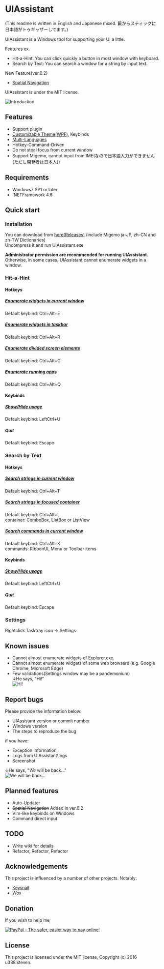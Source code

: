 # UIAssistant

(This readme is written in English and Japanese mixed. 藪からスティックに日本語がトゥギャザーしてます。)

UIAssistant is a Windows tool for supporting your UI a little.

Features ex.

- Hit-a-Hint: You can click quickly a button in most window with keyboard.
- Search by Text: You can search a window for a string by input text.

New Feature(ver.0.2)

- [Spatial Navigation](https://github.com/u338steven/UIAssistant/wiki/Spatial-Navigation)

UIAssistant is under the MIT license.

<!--See https://github.com/u338steven/UIAssistant/wiki for details.-->

![Introduction](https://raw.github.com/wiki/u338steven/UIAssistant/images/demo/introduction.gif)

## Features

- Support plugin
- [Customizable Theme(WPF)](https://github.com/u338steven/UIAssistant/wiki/Customizable-Theme), Keybinds
- [Multi-Languages](https://github.com/u338steven/UIAssistant/wiki/Multi-Languages)
- Hotkey-Command-Driven
- Do not steal focus from current window
- Support Migemo, cannot input from IME(なので日本語入力ができません(ただし開発者は日本人))

## Requirements

- Windows7 SP1 or later
- .NETFramework 4.6

## Quick start

### Installation

You can download from [here(Releases)](https://github.com/u338steven/UIAssistant/releases/) (include Migemo ja-JP, zh-CN and zh-TW Dictionaries)  
Uncompress it and run UIAssistant.exe

**Administrator permission are recommended for running UIAssistant.**  
Otherwise, in some cases, UIAssistant cannot enumerate widgets in a window.

### Hit-a-Hint

#### Hotkeys

##### [Enumerate widgets in current window](https://github.com/u338steven/UIAssistant/wiki/Enumerate-widgets-in-current-window)

Default keybind: Ctrl+Alt+E

##### [Enumerate widgets in taskbar](https://github.com/u338steven/UIAssistant/wiki/Enumerate-widgets-in-taskbar)

Default keybind: Ctrl+Alt+R

##### [Enumerate divided screen elements](https://github.com/u338steven/UIAssistant/wiki/Enumerate-divided-screen-elements)

Default keybind: Ctrl+Alt+G

##### [Enumerate running apps](https://github.com/u338steven/UIAssistant/wiki/Enumerate-running-apps)

Default keybind: Ctrl+Alt+Q

#### Keybinds

##### [Show/Hide usage](https://github.com/u338steven/UIAssistant/wiki/Show-Hide-usage)

Default keybind: LeftCtrl+U

##### Quit

Default keybind: Escape

### Search by Text

#### Hotkeys

##### [Search strings in current window](https://github.com/u338steven/UIAssistant/wiki/Search-strings-in-current-window)

Default keybind: Ctrl+Alt+T

##### [Search strings in focused container](https://github.com/u338steven/UIAssistant/wiki/Search-strings-in-focused-container)

Default keybind: Ctrl+Alt+L  
container: ComboBox, ListBox or ListView

##### [Search commands in current window](https://github.com/u338steven/UIAssistant/wiki/Search-commands-in-current-window)

Default keybind: Ctrl+Alt+K  
commands: RibbonUI, Menu or Toolbar items

#### Keybinds

##### [Show/Hide usage](https://github.com/u338steven/UIAssistant/wiki/Show-Hide-usage)

Default keybind: LeftCtrl+U

##### Quit

Default keybind: Escape

### Settings

Rightclick Tasktray icon -> Settings

## Known issues

- Cannot almost enumerate widgets of Explorer.exe
- Cannot almost enumerate widgets of some web browsers (e.g. Google Chrome, Microsoft Edge)
- Few validations(Settings window may be a pandemonium)  
↓He says, "Hi!"  
![Hi!](https://raw.github.com/wiki/u338steven/UIAssistant/images/hi.png)

## Report bugs

Please provide the information below:

- UIAssistant version or commit number
- Windows version
- The steps to reproduce the bug

if you have:

- Exception information
- Logs from UIAssistant\logs
- Screenshot

↓He says, "*We* will be back..."  
![We will be back...](https://raw.github.com/wiki/u338steven/UIAssistant/images/wewillbeback.png)

## Planned features

- Auto-Updater
- ~~Spatial Navigation~~ Added in ver.0.2
- Vim-like keybinds on Windows
- Command direct input

## TODO

- Write wiki for details
- Refactor, Refactor, Refactor

## Acknowledgements

This project is influenced by a number of other projects. Notably:

- [Keysnail](https://github.com/mooz/keysnail)
- [Wox](https://github.com/Wox-launcher/Wox)

## Donation

If you wish to help me

[![PayPal - The safer, easier way to pay online!](https://www.paypalobjects.com/en_US/i/btn/btn_donateCC_LG.gif)](https://www.paypal.com/cgi-bin/webscr?cmd=_donations&business=XGYXBCAUN9NFS&lc=US&item_name=Donation+to+UIAssistant&item_number=Donation01&currency_code=USD&no_shipping=1)

## License

This project is licensed under the MIT license, Copyright (c) 2016 u338.steven.
